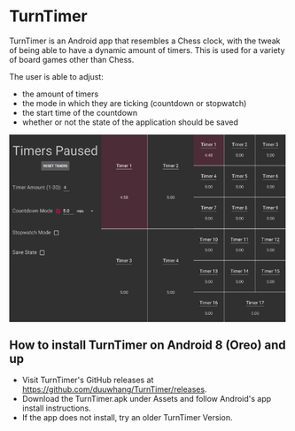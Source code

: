 # TurnTimer
TurnTimer is an Android app that resembles a Chess clock, with the tweak of being able to have a dynamic amount of timers.
This is used for a variety of board games other than Chess.

The user is able to adjust:
- the amount of timers
- the mode in which they are ticking (countdown or stopwatch)
- the start time of the countdown
- whether or not the state of the application should be saved

<div style="display: flex;">
    <img src="images/Settings.jpg" alt="Settings" width=33%/>
    <img src="images/Dynamic_Timers1.jpg" alt="Dynamic Timer Arrangement" width=33%/>
    <img src="images/Dynamic_Timers2.jpg" alt="Dynamic Timer Arrangement" width=33%/>
</div>



## How to install TurnTimer on Android 8 (Oreo) and up
- Visit TurnTimer's GitHub releases at https://github.com/duuwhang/TurnTimer/releases.
- Download the TurnTimer.apk under Assets and follow Android's app install instructions.
- If the app does not install, try an older TurnTimer Version.

